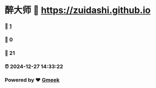 # 醉大师 :link: https://zuidashi.github.io 
### :page_facing_up: [1](https://zuidashi.github.io/tag.html) 
### :speech_balloon: 0 
### :hibiscus: 21 
### :alarm_clock: 2024-12-27 14:33:22 
### Powered by :heart: [Gmeek](https://github.com/Meekdai/Gmeek)
